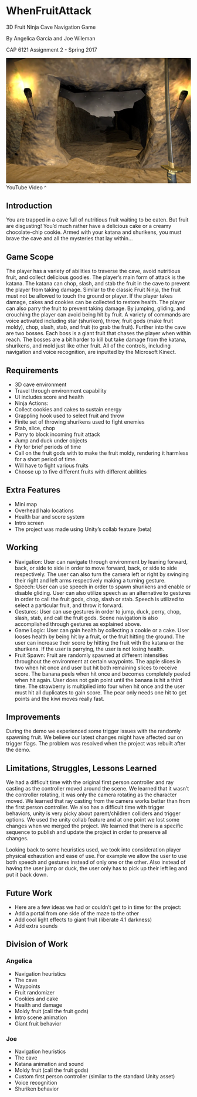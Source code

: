 # WhenFruitAttack
3D Fruit Ninja Cave Navigation Game

By Angelica Garcia and Joe Wileman

CAP 6121 Assignment 2 - Spring 2017

[![WhenFruitAttack Demo](images/thumbnail.png?raw=true)](https://www.youtube.com/watch?v=Qji-imwxFSE)
YouTube Video ^

## Introduction

You are trapped in a cave full of nutritious fruit waiting to be eaten. But fruit are disgusting! You’d much rather have a delicious cake or a creamy chocolate-chip cookie. 
Armed with your katana and shurikens, you must brave the cave and all the mysteries that lay within...

## Game Scope

The player has a variety of abilities to traverse the cave, avoid nutritious fruit, and collect delicious goodies. The player’s main form of attack is the katana. 
The katana can chop, slash, and stab the fruit in the cave to prevent the player from taking damage. Similar to the classic Fruit Ninja, the fruit must not be allowed 
to touch the ground or player. If the player takes damage, cakes and cookies can be collected to restore health. The player can also parry the fruit to prevent taking damage. 
By jumping, gliding, and crouching the player can avoid being hit by fruit. A variety of commands are voice activated including star (shuriken), throw, 
fruit gods (make fruit moldy), chop, slash, stab, and fruit (to grab the fruit). Further into the cave are two bosses. Each boss is a giant fruit that chases the 
player when within reach. The bosses are a bit harder to kill but take damage from the katana, shurikens, and mold just like other fruit. All of the controls, 
including navigation and voice recognition, are inputted by the Microsoft Kinect. 

## Requirements

* 3D cave environment
* Travel through environment capability
* UI includes score and health
* Ninja Actions:
* Collect cookies and cakes to sustain energy
* Grappling hook used to select fruit and throw
* Finite set of throwing shurikens used to fight enemies
* Stab, slice, chop
* Parry to block incoming fruit attack
* Jump and duck under objects 
* Fly for brief periods of time 
* Call on the fruit gods with to make the fruit moldy, rendering it harmless for a short period of time. 
* Will have to fight various fruits
* Choose up to five different fruits with different abilities

## Extra Features

* Mini map
* Overhead halo locations
* Health bar and score system
* Intro screen
* The project was made using Unity’s collab feature (beta)

## Working

* Navigation: User can navigate through environment by leaning forward, back, or side to side in order to move forward, back, or side to side respectively. The user can also turn the camera left or right by swinging their right and left arms respectively making a turning gesture. 
* Speech: User can use speech in order to spawn shurikens and enable or disable gliding. User can also utilize speech as an alternative to gestures in order to call the fruit gods, chop, slash or stab. Speech is utilized to select a particular fruit, and throw it forward. 
* Gestures: User can use gestures in order to jump, duck, perry, chop, slash, stab, and call the fruit gods. Scene navigation is also accomplished through gestures as explained above.
* Game Logic: User can gain health by collecting a cookie or a cake. User looses health by being hit by a fruit, or the fruit hitting the ground. The user can increase their score by hitting the fruit with the katana or the shurikens. If the user is parrying, the user is not losing health. 
* Fruit Spawn: Fruit are randomly spawned at different intensities throughout the environment at certain waypoints. The apple slices in two when hit once and user but hit both remaining slices to receive score.  The banana peels when hit once and becomes completely peeled when hit again. User does not gain point until the banana is hit a third time. The strawberry is multiplied into four when hit once and the user must hit all duplicates to gain score. The pear only needs one hit to get points and the kiwi moves really fast.

## Improvements

During the demo we experienced some trigger issues with the randomly spawning fruit. We believe our latest changes might have affected our on trigger flags. 
The problem was resolved when the project was rebuilt after the demo.

## Limitations, Struggles, Lessons Learned

We had a difficult time with the original first person controller and ray casting as the controller moved around the scene. We learned that it wasn’t the 
controller rotating, it was only the camera rotating as the character moved. We learned that ray casting from the camera works better than from the first 
person controller. We also has a difficult time with trigger behaviors, unity is very picky about parent/children colliders and trigger options. We used the 
unity collab feature and at one point we lost some changes when we merged the project. We learned that there is a specific sequence to publish and update 
the project in order to preserve all changes. 

Looking back to some heuristics used, we took into consideration player physical exhaustion and ease of use. For example we allow the user to use both speech 
and gestures instead of only one or the other. Also instead of having the user jump or duck, the user only has to pick up their left leg and put it back down. 

## Future Work

* Here are a few ideas we had or couldn’t get to in time for the project:
* Add a portal from one side of the maze to the other
* Add cool light effects to giant fruit (liberate 4.1 darkness)
* Add extra sounds

## Division of Work

### Angelica
* Navigation heuristics
* The cave
* Waypoints
* Fruit randomizer
* Cookies and cake
* Health and damage
* Moldy fruit (call the fruit gods)
* Intro scene animation
* Giant fruit behavior

### Joe
* Navigation heuristics
* The cave
* Katana animation and sound
* Moldy fruit (call the fruit gods)
* Custom first person controller (similar to the standard Unity asset)
* Voice recognition
* Shuriken behavior

